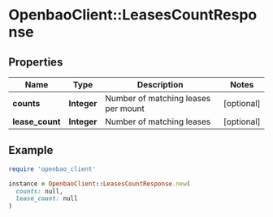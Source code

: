 # OpenbaoClient::LeasesCountResponse

## Properties

| Name | Type | Description | Notes |
| ---- | ---- | ----------- | ----- |
| **counts** | **Integer** | Number of matching leases per mount | [optional] |
| **lease_count** | **Integer** | Number of matching leases | [optional] |

## Example

```ruby
require 'openbao_client'

instance = OpenbaoClient::LeasesCountResponse.new(
  counts: null,
  lease_count: null
)
```

